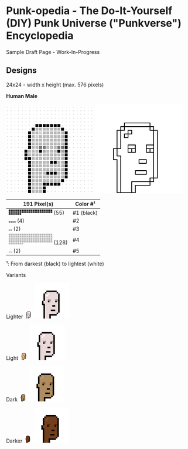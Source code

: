 # Punk-opedia  - The Do-It-Yourself (DIY) Punk Universe ("Punkverse") Encyclopedia


Sample Draft Page - Work-In-Progress



## Designs

24x24 - width x height  (max. 576 pixels)


**Human Male**

![](i/human-male_spec.png)  ![](i/human-male_sketch.png)


|191 Pixel(s)| Color \#¹|
|------|------|
| ![](i/human-male_color1.png) (55) | \#1 (black) |
| ![](i/human-male_color2.png) (4)  |  \#2  |
| ![](i/human-male_color3.png) (2)  |  \#3  |  
| ![](i/human-male_color4.png) (128)  |  \#4 | 
| ![](i/human-male_color5.png) (2)  |  \#5 |  

¹: From darkest (black) to lightest (white)



Variants

Lighter  ![](i/human-male_lighter.png) ![](i/human-male_lighter4x.png)

Light  ![](i/human-male_light.png) ![](i/human-male_lighter4x.png)

Dark   ![](i/human-male_dark.png) ![](i/human-male_dark4x.png)

Darker  ![](i/human-male_darker.png) ![](i/human-male_darker4x.png)
